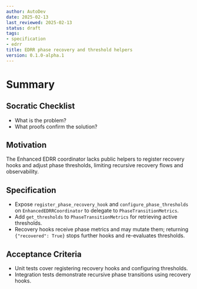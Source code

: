 ```yaml
---
author: AutoDev
date: 2025-02-13
last_reviewed: 2025-02-13
status: draft
tags:
- specification
- edrr
title: EDRR phase recovery and threshold helpers
version: 0.1.0-alpha.1
---
```


# Summary

## Socratic Checklist
- What is the problem?
- What proofs confirm the solution?

## Motivation
The Enhanced EDRR coordinator lacks public helpers to register recovery hooks and adjust phase thresholds, limiting recursive recovery flows and observability.

## Specification
- Expose `register_phase_recovery_hook` and `configure_phase_thresholds` on `EnhancedEDRRCoordinator` to delegate to `PhaseTransitionMetrics`.
- Add `get_thresholds` to `PhaseTransitionMetrics` for retrieving active thresholds.
- Recovery hooks receive phase metrics and may mutate them; returning `{"recovered": True}` stops further hooks and re-evaluates thresholds.

## Acceptance Criteria
- Unit tests cover registering recovery hooks and configuring thresholds.
- Integration tests demonstrate recursive phase transitions using recovery hooks.
